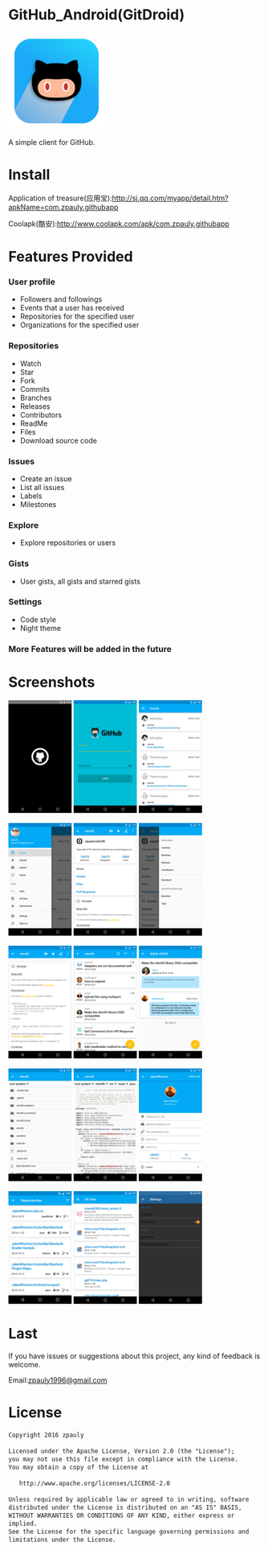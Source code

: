 # GitHub_Android(GitDroid)
![](app/src/main/res/mipmap-xxxhdpi/ic_launcher.png)

A simple client for GitHub.



# Install

Application of treasure(应用宝):http://sj.qq.com/myapp/detail.htm?apkName=com.zpauly.githubapp

Coolapk(酷安):http://www.coolapk.com/apk/com.zpauly.githubapp



# Features Provided

### User profile

* Followers and followings
* Events that a user has received
* Repositories for the specified user
* Organizations for the specified user

### Repositories

* Watch
* Star
* Fork
* Commits
* Branches
* Releases
* Contributors
* ReadMe
* Files
* Download source code

### Issues

* Create an issue
* List all issues
* Labels
* Milestones

### Explore

* Explore repositories or users

### Gists

* User gists, all gists and starred gists

### Settings

* Code style
* Night theme




### More Features will be added in the future




# Screenshots

<img src="screenshots/screenshot0.png" width="25%"/>
<img src="screenshots/screenshot1.png" width="25%"/>
<img src="screenshots/screenshot2.png" width="25%"/>
<br/>
<br/>
<img src="screenshots/screenshot3.png" width="25%"/>
<img src="screenshots/screenshot4.png" width="25%"/>
<img src="screenshots/screenshot5.png" width="25%"/>
<br/>
<br/>
<img src="screenshots/screenshot6.png" width="25%"/>
<img src="screenshots/screenshot7.png" width="25%"/>
<img src="screenshots/screenshot8.png" width="25%"/>
<br/>
<br/>
<img src="screenshots/screenshot9.png" width="25%"/>
<img src="screenshots/screenshot10.png" width="25%"/>
<img src="screenshots/screenshot11.png" width="25%"/>
<br/>
<br/>
<img src="screenshots/screenshot12.png" width="25%"/>
<img src="screenshots/screenshot13.png" width="25%"/>
<img src="screenshots/screenshot14.png" width="25%"/>



# Last

If you have issues or suggestions about this project, any kind of feedback is welcome.

Email:[zpauly1996@gmail.com](mailto:zpauly1996@gmail.com)



# License

```
Copyright 2016 zpauly

Licensed under the Apache License, Version 2.0 (the "License");
you may not use this file except in compliance with the License.
You may obtain a copy of the License at

   http://www.apache.org/licenses/LICENSE-2.0

Unless required by applicable law or agreed to in writing, software
distributed under the License is distributed on an "AS IS" BASIS,
WITHOUT WARRANTIES OR CONDITIONS OF ANY KIND, either express or implied.
See the License for the specific language governing permissions and
limitations under the License.
```

